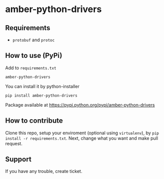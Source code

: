 amber-python-drivers
====================

Requirements
------------

* `protobuf` and `protoc`

How to use (PyPi)
-----------------

Add to `requirements.txt`

    amber-python-drivers

You can install it by python-installer

	pip install amber-python-drivers

Package available at https://pypi.python.org/pypi/amber-python-drivers

How to contribute
-----------------

Clone this repo, setup your enviroment (optional using `virtualenv`), by `pip install -r requirements.txt`. Next, change what you want and make pull request.

Support
-------

If you have any trouble, create ticket.
